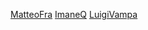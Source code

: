 [MatteoFra]([https://github.com/MatteoFra])
[ImaneQ]([https://github.com/ImaneQ])
[LuigiVampa]([https://github.com/LuigiVampa21])
